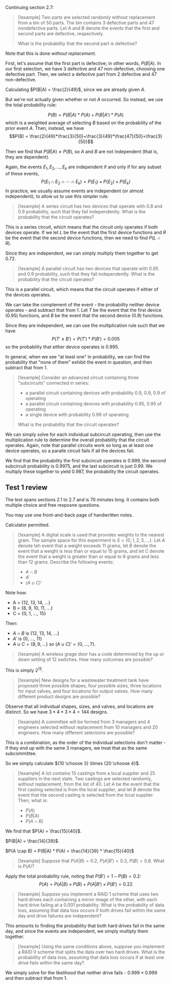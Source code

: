 Continuing section 2.7:

> [!example]
> Two parts are selected randomly without replacement from a bin of 50 parts. The bin contains 3 defective parts and 47 nondefective parts. Let A and B denote the events that the first and second parts are defective, respectively.
> 
> What is the probability that the second part is defective?

Note that this is done *without replacement*. 

First, let's assume that the first part is defective; in other words, $P(B|A)$. In our first selection, we have 3 defective and 47 non-defective, choosing one defective part. Then, we select a defective part from 2 defective and 47 non-defective.

Calculating $P(B|A) = \frac{2}{49}$, since we are already given $A$. 

But we're not actually given whether or not $A$ occurred. So instead, we use the total probability rule:

$$P(B) = P(B|A) * P(A) + P(B|A')*P(A)$$
which is a weighted average of selecting $B$ based on the probability of the prior event $A$. Then, instead, we have
$$P(B) = \frac{2}{49}*\frac{3}{50}+\frac{3}{49}*\frac{47}{50}=\frac{3}{50}$$

Then we find that $P(B|A) \neq P(B)$, so $A$ and $B$ are not independent (that is, they are dependent).

Again, the events $E_1, E_2, \ldots, E_k$ are independent if and only if for any subset of these events, 
$$P(E_1 \cap E_2 \cap \cdots \cap E_k) = P(E_1) \times P(E_2) \times P(E_k)$$
In practice, we usually assume events are independent (or almost independent), to allow us to use this simpler rule.

> [!example]
> A series circuit has two devices that operate with 0.8 and 0.9 probability, such that they fail independently. What is the probability that the circuit operates?

This is a series circuit, which means that the circuit only operates if both devices operate. If we let $L$ be the event that the first device functions and $R$ be the event that the second device functions, then we need to find $P(L \cap R)$. 

Since they are independent, we can simply multiply them together to get 0.72. 

> [!example]
> A parallel circuit has two devices that operate with 0.95 and 0.9 probability, such that they fail independently. What is the probability that the circuit operates?

This is a parallel circuit, which means that the circuit operates if either of the devices operates. 

We can take the complement of the event - the probability neither device operates - and subtract that from 1. Let $T$ be the event that the first device (0.95) functions, and $B$ be the event that the second device (0.9) functions.

Since they are independent, we can use the multiplication rule such that we have
$$P(T' \land B') = P(T') * P(B') = 0.005$$
so the probability that either device operates is 0.995.

In general, when we see "at least one" in probability, we can find the probability that "none of them" exhibit the event in question, and then subtract that from 1. 

> [!example]
> Consider an advanced circuit containing three "subcircuits" connected in series:
> - a parallel circuit containing devices with probability 0.9, 0.9, 0.9 of operating
> - a parallel circuit containing devices with probability 0.95, 0.95 of operating
> - a single device with probability 0.99 of operating
> 
> What is the probability that the circuit operates?

We can simply solve for each individual subcircuit operating, then use the multiplication rule to determine the overall probability that the circuit operates. Again, note that parallel circuits work so long as at least one device operates, so a paralle circuit fails if all the devices fail.

We find that the probability the first subcircuit operates is 0.999, the second subcircuit probability is 0.9975, and the last subcircuit is just 0.99. We multiply these together to yield 0.987, the probability the circuit operates.


## Test 1 review
The test spans sections 2.1 to 2.7 and is 70 minutes long. It contains both multiple choice and free resposne questions.

You may use one front-and-back page of handwritten notes.

Calculator permitted.

> [!example]
> A digital scale is used that provides weights to the nearest gram. The sample space for this experiment is $S =\{0, 1, 2, 3, \ldots\}$. Let $A$ denote teh event that a weight exceeds 11 grams, let $B$ denote the event that a weight is less than or equal to 15 grams, and let $C$ denote the event that a weight is greater than or equal to 8 grams and less than 12 grams. Describe the following events:
> - $A \cap B$
> - $A'$
> - $(A \cup C)'$

Note how:
- A = {12, 13, 14, ...}
- B = {8, 9, 10, 11, ...}
- C = {0, 1, ..., 15}

Then:
- $A \cap B$ is {12, 13, 14, ...}
- $A'$ is {0, ..., 11}
- $A \cup C = \{8, 9, \ldots \}$ so $(A \cup C)' = \{0, \ldots, 7\}$.

> [!example]
> A wireless grage door has a code determined by the up or down setting of 12 switches. How many outcomes are possible?

This is simply $2^{12}$.

> [!example]
> New designs for a wastewater treatment tank have proposed three possible shapes, four possible sizes, three locations for input valves, and four locations for output valves. How many different product designs are possible?

Observe that all individual shapes, sizes, and valves, and locations are distinct. So we have $3*4*3*4 = 144$ designs.

> [!example]
> A committee will be formed from 3 managers and 4 engineers selected without replacement from 10 managers and 20 engineers. How many different selectoins are possible?

This is a combination, as the order of the individual selections don't matter - if they end up with the same 3 managers, we treat that as the same subcommittee.

So we simply calculate ${10 \choose 3} \times {20 \choose 4}$. 

> [!example]
> A lot contains 15 castings from a local supplier and 25 suppliers in the next state. Two castings are selected randomly, without replacement, from the list of 40. Let $A$ be the event that the first casting selected is from the local supplier, and let $B$ denote the event that hte second casting is selected from the local supplier. Then, what is:
> - $P(A)$
> - $P(B|A)$
> - $P(A \cap B)$

We find that $P(A) = \frac{15}{40}$.

$P(B|A) = \frac{14}{39}$.

$P(A \cap B) = P(B|A) * P(A) = \frac{14}{39} * \frac{15}{40}$

> [!example]
> Suppose that $P(A|B) = 0.2$, $P(A|B') = 0.3$, $P(B) = 0.8$. What is $P(A)$?

Apply the total probability rule, noting that $P(B') = 1 - P(B) = 0.2$:
$$P(A) = P(A|B) \times P(B) + P(A|B') \times P(B') = 0.22$$

> [!example]
> Suppose you implement a RAID 1 scheme that uses two hard drives each containing a mirror image of the other, with each hard drive failing at a 0.001 probability. What is the probability of data loss, assuming that data loss occurs if both drives fail within the same day and drive failures are independent?

This amounts to finding the probability that both hard drives fail in the same day, and since the events are independent, we simply multiply them together.

> [!example]
> Using the same conditions above, suppose you implement a RAID 0 scheme that splits the data over two hard drives. What is the probability of data loss, assuming that data loss occurs if at least one drive fails within the same day?

We simply solve for the likelihood that neither drive fails - $0.999 \times 0.999$ and then subtract that from 1. 


